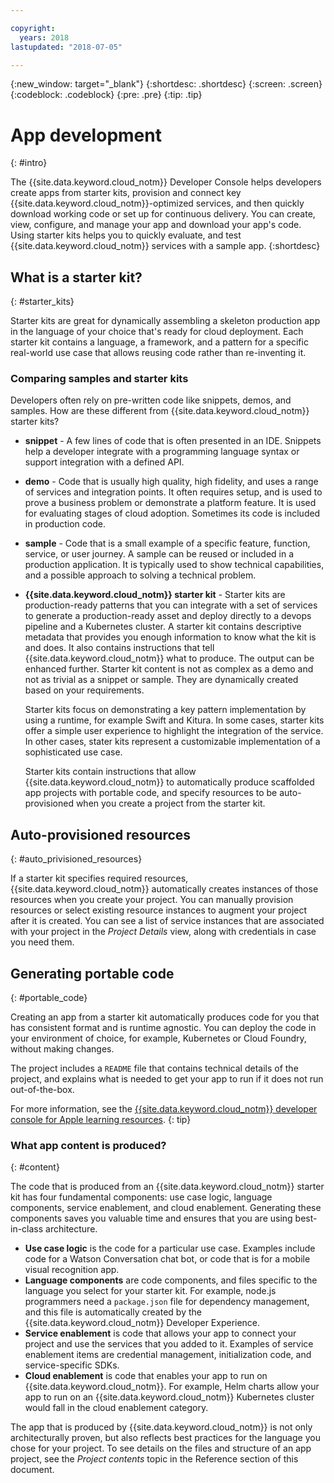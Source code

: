 ```yaml
---

copyright:
  years: 2018
lastupdated: "2018-07-05"

---
```

{:new_window: target="_blank"}
{:shortdesc: .shortdesc}
{:screen: .screen}
{:codeblock: .codeblock}
{:pre: .pre}
{:tip: .tip}

# App development
{: #intro}

The {{site.data.keyword.cloud_notm}} Developer Console helps developers create apps from starter kits, provision and connect key {{site.data.keyword.cloud_notm}}-optimized services, and then quickly download working code or set up for continuous delivery. You can create, view, configure, and manage your app and download your app's code. Using starter kits helps you to quickly evaluate, and test {{site.data.keyword.cloud_notm}} services with a sample app.
{:shortdesc}

## What is a starter kit?
{: #starter_kits}

Starter kits are great for dynamically assembling a skeleton production app in the language of your choice that's ready for cloud deployment. Each starter kit contains a language, a framework, and a pattern for a specific real-world use case that allows reusing code rather than re-inventing it.

### Comparing samples and starter kits

Developers often rely on pre-written code like snippets, demos, and samples. How are these different from {{site.data.keyword.cloud_notm}} starter kits?

* **snippet** - A few lines of code that is often presented in an IDE. Snippets help a developer integrate with a programming language syntax or support integration with a defined API.

* **demo** - Code that is usually high quality, high fidelity, and uses a range of services and integration points. It often requires setup, and is used to prove a business problem or demonstrate a platform feature. It is used for evaluating stages of cloud adoption. Sometimes its code is included in production code.

* **sample** - Code that is a small example of a specific feature, function, service, or user journey. A sample can be reused or included in a production application. It is typically used to show technical capabilities, and a possible approach to solving a technical problem.

* **{{site.data.keyword.cloud_notm}} starter kit** - Starter kits are production-ready patterns that you can integrate with a set of services to generate a production-ready asset and deploy directly to a devops pipeline and a Kubernetes cluster. A starter kit contains descriptive metadata that provides you enough information to know what the kit is and does. It also contains instructions that tell {{site.data.keyword.cloud_notm}} what to produce. The output can be enhanced further. Starter kit content is not as complex as a demo and not as trivial as a snippet or sample. They are dynamically created based on your requirements.

  Starter kits focus on demonstrating a key pattern implementation by using a runtime, for example Swift and Kitura. In some cases, starter kits offer a simple user experience to highlight the integration of the service. In other cases, stater kits represent a customizable implementation of a sophisticated use case.

  Starter kits contain instructions that allow {{site.data.keyword.cloud_notm}} to automatically produce scaffolded app projects with portable code, and specify resources to be auto-provisioned when you create a project from the starter kit.

## Auto-provisioned resources
{: #auto_privisioned_resources}

If a starter kit specifies required resources, {{site.data.keyword.cloud_notm}} automatically creates instances of those resources when you create your project. You can manually provision resources or select existing resource instances to augment your project after it is created. You can see a list of service instances that are associated with your project in the *Project Details* view, along with credentials in case you need them.

## Generating portable code
{: #portable_code}

Creating an app from a starter kit automatically produces code for you that has consistent format and is runtime agnostic. You can deploy the code in your environment of choice, for example, Kubernetes or Cloud Foundry, without making changes.

The project includes a `README` file that contains technical details of the project, and explains what is needed to get your app to run if it does not run out-of-the-box.

For more information, see the [{{site.data.keyword.cloud_notm}} developer console for Apple learning resources](https://console.bluemix.net/developer/appledevelopment/learning-resources).
{: tip}

### What app content is produced?
{: #content}

The code that is produced from an {{site.data.keyword.cloud_notm}} starter kit has four fundamental components: use case logic, language components, service enablement, and cloud enablement. Generating these components saves you valuable time and ensures that you are using best-in-class architecture.

* **Use case logic** is the code for a particular use case. Examples include code for a Watson Conversation chat bot, or code that is for a mobile visual recognition app.
* **Language components** are code components, and files specific to the language you select for your starter kit. For example, node.js programmers need a `package.json` file for dependency management, and this file is automatically created by the {{site.data.keyword.cloud_notm}} Developer Experience.
* **Service enablement** is code that allows your app to connect your project and use the services that you added to it. Examples of service enablement items are credential management, initialization code, and service-specific SDKs.
* **Cloud enablement** is code that enables your app to run on {{site.data.keyword.cloud_notm}}. For example, Helm charts allow your app to run on an {{site.data.keyword.cloud_notm}} Kubernetes cluster would fall in the cloud enablement category.

The app that is produced by {{site.data.keyword.cloud_notm}} is not only architecturally proven, but also reflects best practices for the language you chose for your project. To see details on the files and structure of an app project, see the *Project contents* topic in the Reference section of this document.
